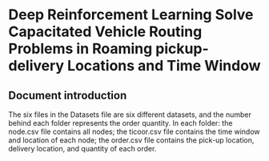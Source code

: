 # Deep Reinforcement Learning Solve Capacitated Vehicle Routing Problems in Roaming pickup-delivery Locations and Time Window
## Document introduction
 The six files in the Datasets file are six different datasets, and the number behind each folder represents the order quantity. In each folder: the node.csv file contains all nodes; the ticoor.csv file contains the time window and location of each node; the order.csv file contains the pick-up location, delivery location, and quantity of each order.
